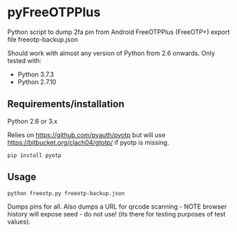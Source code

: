 # pyFreeOTPPlus

Python script to dump 2fa pin from Android FreeOTPPlus (FreeOTP+) export file freeotp-backup.json

Should work with almost any version of Python from 2.6 onwards.
Only tested with:

  * Python 3.7.3
  * Python 2.7.10


## Requirements/installation

Python 2.6 or 3.x

Relies on https://github.com/pyauth/pyotp but will use https://bitbucket.org/clach04/gtotp/ if pyotp is missing.

    pip install pyotp

## Usage

    python freeotp.py freeotp-backup.json

Dumps pins for all.
Also dumps a URL for qrcode scanning - NOTE browser history will expose seed - do not use!
(its there for testing purposes of test values).
